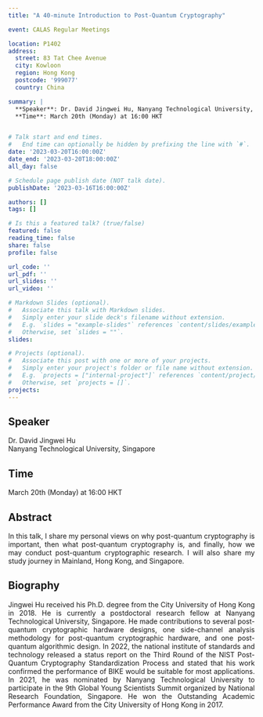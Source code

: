 ```yaml
---
title: "A 40-minute Introduction to Post-Quantum Cryptography"

event: CALAS Regular Meetings

location: P1402
address:
  street: 83 Tat Chee Avenue
  city: Kowloon
  region: Hong Kong
  postcode: '999077'
  country: China

summary: |
  **Speaker**: Dr. David Jingwei Hu, Nanyang Technological University, Singapore <br>
  **Time**: March 20th (Monday) at 16:00 HKT


# Talk start and end times.
#   End time can optionally be hidden by prefixing the line with `#`.
date: '2023-03-20T16:00:00Z'
date_end: '2023-03-20T18:00:00Z'
all_day: false

# Schedule page publish date (NOT talk date).
publishDate: '2023-03-16T16:00:00Z'

authors: []
tags: []

# Is this a featured talk? (true/false)
featured: false
reading_time: false
share: false
profile: false

url_code: ''
url_pdf: ''
url_slides: ''
url_video: ''

# Markdown Slides (optional).
#   Associate this talk with Markdown slides.
#   Simply enter your slide deck's filename without extension.
#   E.g. `slides = "example-slides"` references `content/slides/example-slides.md`.
#   Otherwise, set `slides = ""`.
slides:

# Projects (optional).
#   Associate this post with one or more of your projects.
#   Simply enter your project's folder or file name without extension.
#   E.g. `projects = ["internal-project"]` references `content/project/deep-learning/index.md`.
#   Otherwise, set `projects = []`.
projects:
---
```

## Speaker
Dr. David Jingwei Hu <br> 
Nanyang Technological University, Singapore

## Time
March 20th (Monday) at 16:00 HKT

## Abstract
<div style="text-align: justify">
In this talk, I share my personal views on why post-quantum cryptography is important, then what post-quantum cryptography is, and finally, how we may conduct post-quantum cryptographic research. I will also share my study journey in Mainland, Hong Kong, and Singapore.
</div>

## Biography
<div style="text-align: justify">
Jingwei Hu received his Ph.D. degree from the City University of Hong Kong in 2018. He is currently a postdoctoral research fellow at Nanyang Technological University, Singapore. He made contributions to several post-quantum cryptographic hardware designs, one side-channel analysis methodology for post-quantum cryptographic hardware, and one post-quantum algorithmic design. In 2022, the national institute of standards and technology released a status report on the Third Round of the NIST Post-Quantum Cryptography Standardization Process and stated that his work confirmed the performance of BIKE would be suitable for most applications. In 2021, he was nominated by Nanyang Technological University to participate in the 9th Global Young Scientists Summit organized by National Research Foundation, Singapore. He won the Outstanding Academic Performance Award from the City University of Hong Kong in 2017.
</div>
